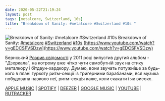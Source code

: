 ```yaml
---
date: 2020-05-22T21:19:24
layout: post
tags: [metalcore, Switzerland, 10s]
title: "Breakdown of Sanity: #metalcore #Switzerland #10s "
---
```

![Breakdown of Sanity: #metalcore #Switzerland #10s ](https://i.ytimg.com/vi/gEDCSFVSDzw/maxresdefault.jpg)
Breakdown of Sanity: [#metalcore](/tags/#metalcore) [#Switzerland](/tags/#Switzerland) [#10s](/tags/#10s) [https://www.youtube.com/watch?v=gEDCSFVSDzw](https://www.youtube.com/watch?v=gEDCSFVSDzw)

Бернський [Розрив свідомості](https://t.me/vast_space_unexplored/3438) у 2011 році випустив другий альбом - &quot;Дзеркала&quot;, на котрому вже чітко чути самобутній звук на стику металкору і бітдаун-хардкору. Думаю, вони звучать потужніше за будь-кого в плані гуркоту ритм-секції із тригерними барабанами, вся музика побудована навколо неї, ритм-секція каже, коли скакати і як високо.

[APPLE MUSIC](https://music.apple.com/ru/album/mirrors/430864314) | [SPOTIFY](https://open.spotify.com/album/0x6xvCOPXyNJi9zmdElFYH) | [DEEZER](https://www.deezer.com/album/2254811?utm_source=deezer&amp;utm_content=album-2254811&amp;utm_term=1601611822_1590171491&amp;utm_medium=web) | [GOOGLE MUSIC](https://play.google.com/music/m/Bw4bwxouchmc3gaaybegbaa3dui?t=Mirrors_-_Breakdown_of_Sanity) | [YOUTUBE](https://www.youtube.com/playlist?list=OLAK5uy_mUhWlHbvb0rUb23l-495nhk_Xma8ZX3NM) | [RUTRACKER](https://rutracker.org/forum/viewtopic.php?t=3888728)